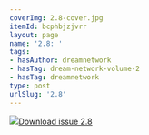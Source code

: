 ```yaml
---
coverImg: 2.8-cover.jpg
itemId: bcphbjzjvrr
layout: page
name: '2.8: '
tags:
- hasAuthor: dreamnetwork
- hasTag: dream-network-volume-2
- hasTag: dreamnetwork
type: post
urlSlug: '2.8'
---
```

<img class="card-journal-img" src="../images/2.8-rect.jpg"/><a href="../files/pdfs/Volume_2/2.8-Dream-Network-Bulletin-Vol.2-No.8.pdf" download="">Download issue 2.8</a>